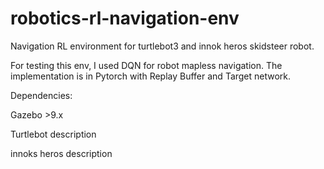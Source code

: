 # robotics-rl-navigation-env

Navigation RL environment for turtlebot3 and innok heros skidsteer robot.

For testing this env, I used DQN for robot mapless navigation. The implementation is in Pytorch with Replay Buffer and Target network.



Dependencies: 

Gazebo >9.x

Turtlebot description

innoks heros description


